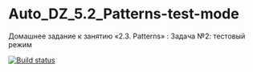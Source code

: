 # Auto_DZ_5.2_Patterns-test-mode
Домашнее задание к занятию «2.3. Patterns» : Задача №2: тестовый режим

[![Build status](https://ci.appveyor.com/api/projects/status/fm07a6tgmlbgp488?svg=true)](https://ci.appveyor.com/project/Andrej-ori/auto-dz-5-2-patterns-test-mode)
